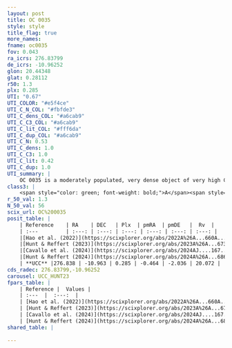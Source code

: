 ```yaml
---
layout: post
title: OC 0035
style: style
title_flag: true
more_names: 
fname: oc0035
fov: 0.043
ra_icrs: 276.83799
de_icrs: -10.96252
glon: 20.44348
glat: 0.28112
r50: 1.3
plx: 0.285
UTI: "0.67"
UTI_COLOR: "#e5f4ce"
UTI_C_N_COL: "#fbfde3"
UTI_C_dens_COL: "#a6cab9"
UTI_C_C3_COL: "#a6cab9"
UTI_C_lit_COL: "#fff6da"
UTI_C_dup_COL: "#a6cab9"
UTI_C_N: 0.53
UTI_C_dens: 1.0
UTI_C_C3: 1.0
UTI_C_lit: 0.42
UTI_C_dup: 1.0
UTI_summary: |
    OC 0035 is a moderately populated, very dense object of very high C3 quality. It was recently reported in the literature.
class3: |
    <span style="color: green; font-weight: bold;">A</span><span style="color: green; font-weight: bold;">A</span>
r_50_val: 1.3
N_50_val: 56
scix_url: OC%200035
posit_table: |
    | Reference    | RA    | DEC   | Plx  | pmRA  | pmDE   |  Rv  |
    | :---         | :---: | :---: | :---: | :---: | :---: | :---: |
    |[Hao et al. (2022)](https://scixplorer.org/abs/2022A%26A...660A...4H) | 276.845 | -10.964 | 0.311 | -0.428 | -2.064 | 7.158 |
    |[Hunt & Reffert (2023)](https://scixplorer.org/abs/2023A%26A...673A.114H) | 276.837 | -10.963 | 0.283 | -0.489 | -2.047 | 48.883 |
    |[Cavallo et al. (2024)](https://scixplorer.org/abs/2024AJ....167...12C) | 276.847 | -10.974 | 0.286 | -- | -- | -- |
    |[Hunt & Reffert (2024)](https://scixplorer.org/abs/2024A%26A...686A..42H) | 276.837 | -10.963 | 0.283 | -0.489 | -2.047 | 48.883 |
    | **UCC** |276.838 | -10.963 | 0.285 | -0.464 | -2.036 | 20.072 | 
cds_radec: 276.83799,-10.96252
carousel: UCC_HUNT23
fpars_table: |
    | Reference |  Values |
    | :---  |  :---:  |
    | [Hao et al. (2022)](https://scixplorer.org/abs/2022A%26A...660A...4H) | `AG=3.2, age=9.4, Z=0.016` |
    | [Hunt & Reffert (2023)](https://scixplorer.org/abs/2023A%26A...673A.114H) | `AV50=5.513, diffAV50=3.027, MOD50=12.333, logAge50=8.469` |
    | [Cavallo et al. (2024)](https://scixplorer.org/abs/2024AJ....167...12C) | `AV50=5.19, dMod50=12.68, logAge50=7.09, [Fe/H]50=0.75` |
    | [Hunt & Reffert (2024)](https://scixplorer.org/abs/2024A%26A...686A..42H) | `MassJ=6209.85` |
shared_table: |
    
---
```

